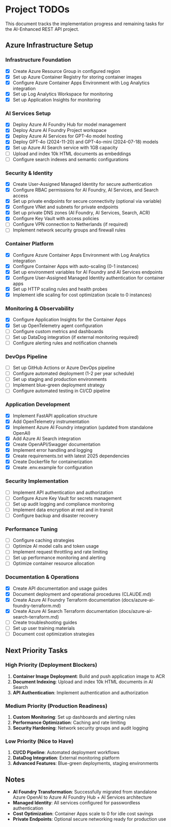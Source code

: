 # Project TODOs

This document tracks the implementation progress and remaining tasks for the AI-Enhanced REST API project.

## Azure Infrastructure Setup

### Infrastructure Foundation
- [x] Create Azure Resource Group in configured region
- [x] Set up Azure Container Registry for storing container images
- [x] Configure Azure Container Apps Environment with Log Analytics integration
- [x] Set up Log Analytics Workspace for monitoring
- [x] Set up Application Insights for monitoring

### AI Services Setup
- [x] Deploy Azure AI Foundry Hub for model management
- [x] Deploy Azure AI Foundry Project workspace
- [x] Deploy Azure AI Services for GPT-4o model hosting
- [x] Deploy GPT-4o (2024-11-20) and GPT-4o-mini (2024-07-18) models
- [x] Set up Azure AI Search service with 1GB capacity
- [ ] Upload and index 10k HTML documents as embeddings
- [ ] Configure search indexes and semantic configurations

### Security & Identity
- [x] Create User-Assigned Managed Identity for secure authentication
- [x] Configure RBAC permissions for AI Foundry, AI Services, and Search access
- [x] Set up private endpoints for secure connectivity (optional via variable)
- [x] Configure VNet and subnets for private endpoints
- [x] Set up private DNS zones (AI Foundry, AI Services, Search, ACR)
- [x] Configure Key Vault with access policies
- [ ] Configure VPN connection to Netherlands (if required)
- [ ] Implement network security groups and firewall rules

### Container Platform
- [x] Configure Azure Container Apps Environment with Log Analytics integration
- [x] Configure Container Apps with auto-scaling (0-1 instances)
- [x] Set up environment variables for AI Foundry and AI Services endpoints
- [x] Configure User-Assigned Managed Identity authentication for container apps
- [x] Set up HTTP scaling rules and health probes
- [x] Implement idle scaling for cost optimization (scale to 0 instances)

### Monitoring & Observability
- [x] Configure Application Insights for the Container Apps
- [x] Set up OpenTelemetry agent configuration
- [ ] Configure custom metrics and dashboards
- [ ] Set up DataDog integration (if external monitoring required)
- [ ] Configure alerting rules and notification channels

### DevOps Pipeline
- [ ] Set up GitHub Actions or Azure DevOps pipeline
- [ ] Configure automated deployment (1-2 per year schedule)
- [ ] Set up staging and production environments
- [ ] Implement blue-green deployment strategy
- [ ] Configure automated testing in CI/CD pipeline

### Application Development
- [x] Implement FastAPI application structure
- [x] Add OpenTelemetry instrumentation
- [x] Implement Azure AI Foundry integration (updated from standalone OpenAI)
- [x] Add Azure AI Search integration
- [x] Create OpenAPI/Swagger documentation
- [x] Implement error handling and logging
- [x] Create requirements.txt with latest 2025 dependencies
- [x] Create Dockerfile for containerization
- [x] Create .env.example for configuration

### Security Implementation
- [ ] Implement API authentication and authorization
- [ ] Configure Azure Key Vault for secrets management
- [ ] Set up audit logging and compliance monitoring
- [ ] Implement data encryption at rest and in transit
- [ ] Configure backup and disaster recovery

### Performance Tuning
- [ ] Configure caching strategies
- [ ] Optimize AI model calls and token usage
- [ ] Implement request throttling and rate limiting
- [ ] Set up performance monitoring and alerting
- [ ] Optimize container resource allocation

### Documentation & Operations
- [x] Create API documentation and usage guides
- [x] Document deployment and operational procedures (CLAUDE.md)
- [x] Create Azure AI Foundry Terraform documentation (docs/azure-ai-foundry-terraform.md)
- [x] Create Azure AI Search Terraform documentation (docs/azure-ai-search-terraform.md)
- [ ] Create troubleshooting guides
- [ ] Set up user training materials
- [ ] Document cost optimization strategies

## Next Priority Tasks

### High Priority (Deployment Blockers)
1. **Container Image Deployment**: Build and push application image to ACR
2. **Document Indexing**: Upload and index 10k HTML documents in AI Search
3. **API Authentication**: Implement authentication and authorization

### Medium Priority (Production Readiness)
1. **Custom Monitoring**: Set up dashboards and alerting rules
2. **Performance Optimization**: Caching and rate limiting
3. **Security Hardening**: Network security groups and audit logging

### Low Priority (Nice to Have)
1. **CI/CD Pipeline**: Automated deployment workflows
2. **DataDog Integration**: External monitoring platform
3. **Advanced Features**: Blue-green deployments, staging environments

## Notes

- **AI Foundry Transformation**: Successfully migrated from standalone Azure OpenAI to Azure AI Foundry Hub + AI Services architecture
- **Managed Identity**: All services configured for passwordless authentication
- **Cost Optimization**: Container Apps scale to 0 for idle cost savings
- **Private Endpoints**: Optional secure networking ready for production use
